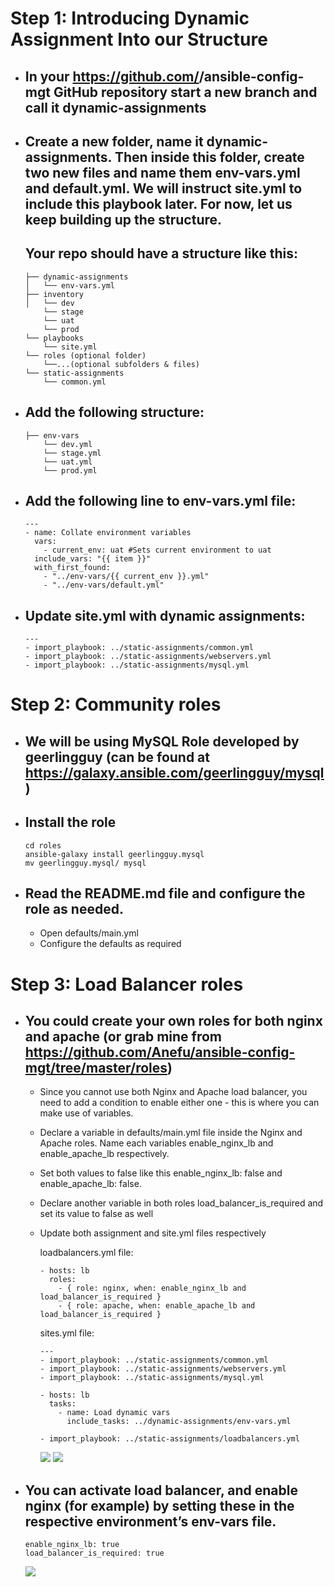 # Step 1: Introducing Dynamic Assignment Into our Structure
- ## In your https://github.com/<your-name>/ansible-config-mgt GitHub repository start a new branch and call it dynamic-assignments 
- ## Create a new folder, name it dynamic-assignments. Then inside this folder, create two new files and name them env-vars.yml and default.yml. We will instruct site.yml to include this playbook later. For now, let us keep building up the structure.
  ## Your repo should have a structure like this:
    ```
    ├── dynamic-assignments
    │   └── env-vars.yml
    ├── inventory
    │   └── dev
        └── stage
        └── uat
        └── prod
    └── playbooks
        └── site.yml
    └── roles (optional folder)
        └──...(optional subfolders & files)
    └── static-assignments
        └── common.yml
    ```
- ## Add the following structure:
    ```
    ├── env-vars
        └── dev.yml
        └── stage.yml
        └── uat.yml
        └── prod.yml
    ```
- ## Add the following line to env-vars.yml file:
    ```
    ---
    - name: Collate environment variables
      vars:
        - current_env: uat #Sets current environment to uat
      include_vars: "{{ item }}"
      with_first_found:
        - "../env-vars/{{ current_env }}.yml"
        - "../env-vars/default.yml"
    ```
- ## Update site.yml with dynamic assignments:
    ```
    ---
    - import_playbook: ../static-assignments/common.yml
    - import_playbook: ../static-assignments/webservers.yml
    - import_playbook: ../static-assignments/mysql.yml
    ```
# Step 2: Community roles
- ## We will be using MySQL Role developed by geerlingguy (can be found at https://galaxy.ansible.com/geerlingguy/mysql)
- ## Install the role
    ```
    cd roles
    ansible-galaxy install geerlingguy.mysql
    mv geerlingguy.mysql/ mysql
    ```
- ## Read the README.md file and configure the role as needed.
  - Open defaults/main.yml
  - Configure the defaults as required

# Step 3: Load Balancer roles
- ## You could create your own roles for both nginx and apache (or grab mine from https://github.com/Anefu/ansible-config-mgt/tree/master/roles)
  - Since you cannot use both Nginx and Apache load balancer, you need to add a condition to enable either one - this is where you can make use of variables.
  - Declare a variable in defaults/main.yml file inside the Nginx and Apache roles. Name each variables enable_nginx_lb and enable_apache_lb respectively.
  - Set both values to false like this enable_nginx_lb: false and enable_apache_lb: false.
  - Declare another variable in both roles load_balancer_is_required and set its value to false as well
  - Update both assignment and site.yml files respectively
    
    loadbalancers.yml file:
    ```
    - hosts: lb
      roles:
        - { role: nginx, when: enable_nginx_lb and load_balancer_is_required }
        - { role: apache, when: enable_apache_lb and load_balancer_is_required }
    ```
    sites.yml file: 
    ```
    ---
    - import_playbook: ../static-assignments/common.yml
    - import_playbook: ../static-assignments/webservers.yml
    - import_playbook: ../static-assignments/mysql.yml

    - hosts: lb
      tasks:
        - name: Load dynamic vars
          include_tasks: ../dynamic-assignments/env-vars.yml

    - import_playbook: ../static-assignments/loadbalancers.yml
    ```
    ![](imgs/apache-lb.png)
    ![](imgs/nginx-lb.png)
- ## You can activate load balancer, and enable nginx (for example) by setting these in the respective environment’s env-vars file.
    ```
    enable_nginx_lb: true
    load_balancer_is_required: true
    ```
    ![](imgs/complete.png)
